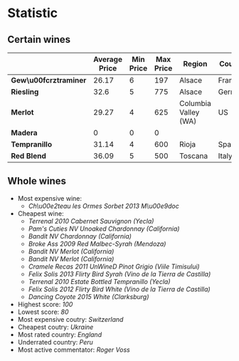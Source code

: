 # Statistic

## Certain wines
| |Average Price|Min Price|Max Price|Region|Country|Average Score|
-|-|-|-|-|-|-|
|**Gew\u00fcrztraminer**|26.17|6|197|Alsace|France|88.56|
|**Riesling**|32.6|5|775|Alsace|Germany|89.48|
|**Merlot**|29.27|4|625|Columbia Valley (WA)|US|87.16|
|**Madera**|0|0|0| | |0|
|**Tempranillo**|31.14|4|600|Rioja|Spain|87.47|
|**Red Blend**|36.09|5|500|Toscana|Italy|88.37|

## Whole wines
* Most expensive wine:
	* _Ch\u00e2teau les Ormes Sorbet 2013  M\u00e9doc_
* Cheapest wine:
	* _Terrenal 2010 Cabernet Sauvignon (Yecla)_
	* _Pam's Cuties NV Unoaked Chardonnay (California)_
	* _Bandit NV Chardonnay (California)_
	* _Broke Ass 2009 Red Malbec-Syrah (Mendoza)_
	* _Bandit NV Merlot (California)_
	* _Bandit NV Merlot (California)_
	* _Cramele Recas 2011 UnWineD Pinot Grigio (Viile Timisului)_
	* _Felix Solis 2013 Flirty Bird Syrah (Vino de la Tierra de Castilla)_
	* _Terrenal 2010 Estate Bottled Tempranillo (Yecla)_
	* _Felix Solis 2012 Flirty Bird White (Vino de la Tierra de Castilla)_
	* _Dancing Coyote 2015 White (Clarksburg)_
* Highest score: _100_
* Lowest score: _80_
* Most expensive coutry: _Switzerland_
* Cheapest coutry: _Ukraine_
* Most rated country: _England_
* Underrated country: _Peru_
* Most active commentator: _Roger Voss_
